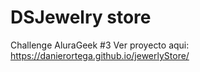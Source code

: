 # DSJewelry store
Challenge AluraGeek #3
Ver proyecto aqui:  https://danierortega.github.io/jewerlyStore/
